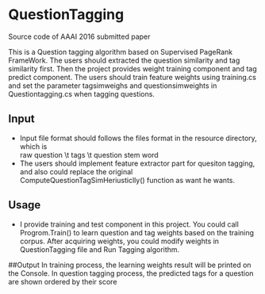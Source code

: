 # QuestionTagging
Source code of AAAI 2016 submitted paper

This is a Question tagging algorithm based on Supervised PageRank FrameWork. The users should extracted the question similarity
and tag similarity first. Then the project provides weight training component and tag predict component. The users should train feature weights using training.cs and set the parameter tagsimweighs and questionsimweights in Questiontagging.cs when tagging questions.  

## Input
* Input file format should follows the files format in the resource directory, which is  
  raw question \t tags \t question stem word
* The users should implement feature extractor part for quesiton tagging, and also could replace the original ComputeQuestionTagSimHeriusticlly() function as want he wants.

## Usage
* I provide training and test component in this project. You could call Progrom.Train() to learn question and tag weights based on the training corpus. After acquiring weights, you could modify weights in QuestionTagging file and Run Tagging algorithm.

##Output
  In training process, the learning weights result will be printed on the Console. 
  In question tagging process, the predicted tags for a question are shown ordered by their score
